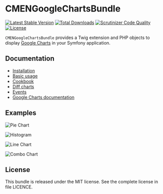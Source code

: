 # CMENGoogleChartsBundle

[![Latest Stable Version](https://poser.pugx.org/cmen/google-charts-bundle/v/stable)](https://packagist.org/packages/cmen/google-charts-bundle)
[![Total Downloads](https://img.shields.io/packagist/dt/cmen/google-charts-bundle.svg?style=flat)](https://packagist.org/packages/cmen/google-charts-bundle)
[![Scrutinizer Code Quality](https://scrutinizer-ci.com/g/cmen/CMENGoogleChartsBundle/badges/quality-score.png?b=master)](https://scrutinizer-ci.com/g/cmen/CMENGoogleChartsBundle/)
[![License](https://poser.pugx.org/cmen/google-charts-bundle/license)](https://packagist.org/packages/cmen/google-charts-bundle)

`CMENGoogleChartsBundle` provides a Twig extension and PHP objects to display [Google Charts](https://developers.google.com/chart/) in your Symfony application.

## Documentation

* [Installation](Resources/doc/installation.md)
* [Basic usage](Resources/doc/basic_usage.md)
* [Cookbook](Resources/doc/cookbook.md)
* [Diff charts](Resources/doc/diff_charts.md)
* [Events](Resources/doc/events.md)
* [Google Charts documentation](https://developers.google.com/chart/interactive/docs/)

## Examples

![Pie Chart](http://static.christophe-meneses.fr/img/google_charts_bundle/g2.png)  

![Histogram](http://static.christophe-meneses.fr/img/google_charts_bundle/g3.png)  

![Line Chart](http://static.christophe-meneses.fr/img/google_charts_bundle/g4.png)  

![Combo Chart](http://static.christophe-meneses.fr/img/google_charts_bundle/g1.png)  

## License

This bundle is released under the MIT license. See the complete license in file LICENCE.